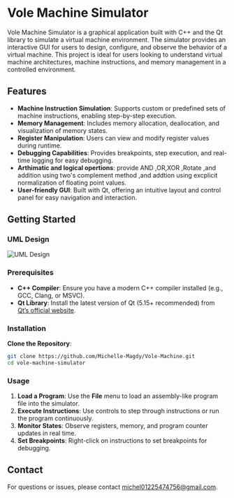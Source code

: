 # Vole Machine Simulator

Vole Machine Simulator is a graphical application built with C++ and the Qt library to simulate a virtual machine environment. The simulator provides an interactive GUI for users to design, configure, and observe the behavior of a virtual machine. This project is ideal for users looking to understand virtual machine architectures, machine instructions, and memory management in a controlled environment.

## Features

- **Machine Instruction Simulation**: Supports custom or predefined sets of machine instructions, enabling step-by-step execution.
- **Memory Management**: Includes memory allocation, deallocation, and visualization of memory states.
- **Register Manipulation**: Users can view and modify register values during runtime.
- **Debugging Capabilities**: Provides breakpoints, step execution, and real-time logging for easy debugging.
- **Arthimatic and logical opertions**: provide AND ,OR,XOR ,Rotate ,and addition using two's complement method ,and addtion using excplicit normalization of floating point values.
- **User-friendly GUI**: Built with Qt, offering an intuitive layout and control panel for easy navigation and interaction.

## Getting Started

### UML Design
![UML Design](https://github.com/user-attachments/assets/a7f19575-d17b-4e2e-9e7c-c382221a3544)

### Prerequisites

- **C++ Compiler**: Ensure you have a modern C++ compiler installed (e.g., GCC, Clang, or MSVC).
- **Qt Library**: Install the latest version of Qt (5.15+ recommended) from [Qt’s official website](https://www.qt.io/download).

### Installation

**Clone the Repository**:
   ```bash
   git clone https://github.com/Michelle-Magdy/Vole-Machine.git
   cd vole-machine-simulator
   ```

### Usage

1. **Load a Program**: Use the **File** menu to load an assembly-like program file into the simulator.
2. **Execute Instructions**: Use controls to step through instructions or run the program continuously.
3. **Monitor States**: Observe registers, memory, and program counter updates in real time.
4. **Set Breakpoints**: Right-click on instructions to set breakpoints for debugging.

## Contact

For questions or issues, please contact [michel01225474756@gmail.com](mailto:michel01225474756@gmail.com).
